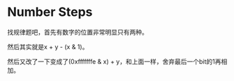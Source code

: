 # Number Steps

找规律题吧，首先有数字的位置非常明显只有两种。

然后其实就是x + y - (x & 1)。

然后又改了一下变成了(0xfffffffe & x) + y，和上面一样，舍弃最后一个bit的1再相加。
